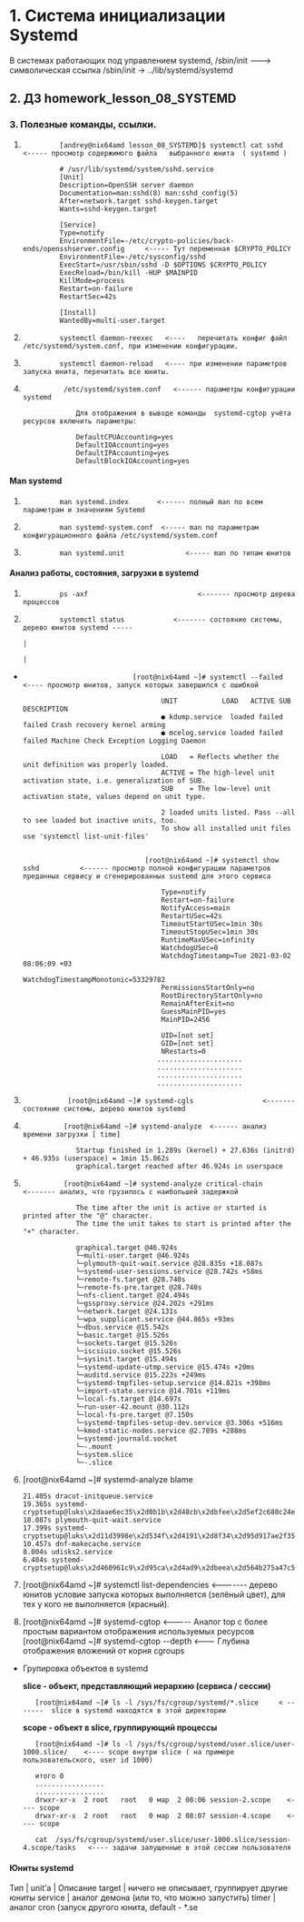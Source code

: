 
#                                                               1.  Система инициализации Systemd







В системах работающих под управлением systemd, /sbin/init ---> символическая ссылка /sbin/init -> ../lib/systemd/systemd 












##                                                              2. ДЗ homework_lesson_08_SYSTEMD








###                                                             3. Полезные команды, ссылки.

1.              [andrey@nix64amd lesson_08_SYSTEMD]$ systemctl cat sshd   <----- просмотр содержимого файла   выбранного юнита  ( systemd )                      
            
                # /usr/lib/systemd/system/sshd.service
                [Unit]
                Description=OpenSSH server daemon
                Documentation=man:sshd(8) man:sshd_config(5)
                After=network.target sshd-keygen.target
                Wants=sshd-keygen.target

                [Service]
                Type=notify
                EnvironmentFile=-/etc/crypto-policies/back-ends/opensshserver.config     <----- Тут переменная $CRYPTO_POLICY
                EnvironmentFile=-/etc/sysconfig/sshd
                ExecStart=/usr/sbin/sshd -D $OPTIONS $CRYPTO_POLICY
                ExecReload=/bin/kill -HUP $MAINPID
                KillMode=process
                Restart=on-failure
                RestartSec=42s

                [Install]
                WantedBy=multi-user.target

3.              systemctl daemon-reexec   <----   перечитать конфиг файл /etc/systemd/system.conf, при изменении конфигурации.

4.              systemctl daemon-reload   <---- при изменении параметров запуска юнита, перечитать все юниты.


5.                                
                 /etc/systemd/system.conf   <------ параметры конфигурации systemd
                    
                    Для отображения в выводе команды  systemd-cgtop учёта ресурсов включить параметры: 
                    
                    DefaultCPUAccounting=yes
                    DefaultIOAccounting=yes
                    DefaultIPAccounting=yes
                    DefaultBlockIOAccounting=yes
                
                
                
                
                
####            Man systemd 

1.              man systemd.index       <------ полный man по всем параметрам и значениям Systemd
2.              man systemd-system.conf  <----- man по параметрам конфигурационного файла /etc/systemd/system.conf
3.              man systemd.unit               <----- man по типам юнитов



####        Анализ работы, состояния, загрузки в systemd

1.              ps -axf                           <------- просмотр дерева процессов

2.              systemctl status            <------- состояние системы, дерево юнитов systemd -----
                                                                                                                                                   |
                                                                                                                                                   |  
*                                [root@nix64amd ~]# systemctl --failed            <---- просмотр юнитов, запуск которых завершился с ошибкой

                                        UNIT           LOAD   ACTIVE SUB    DESCRIPTION
                                        ● kdump.service  loaded failed failed Crash recovery kernel arming
                                        ● mcelog.service loaded failed failed Machine Check Exception Logging Daemon

                                        LOAD   = Reflects whether the unit definition was properly loaded.
                                        ACTIVE = The high-level unit activation state, i.e. generalization of SUB.
                                        SUB    = The low-level unit activation state, values depend on unit type.

                                        2 loaded units listed. Pass --all to see loaded but inactive units, too.
                                        To show all installed unit files use 'systemctl list-unit-files'        

                                    
                                    [root@nix64amd ~]# systemctl show sshd          <------ просмотр полной конфигурации параметров преданных сервису и сгенерированных sustemd для этого сервиса
                                    
                                        Type=notify
                                        Restart=on-failure
                                        NotifyAccess=main
                                        RestartUSec=42s
                                        TimeoutStartUSec=1min 30s
                                        TimeoutStopUSec=1min 30s
                                        RuntimeMaxUSec=infinity
                                        WatchdogUSec=0
                                        WatchdogTimestamp=Tue 2021-03-02 08:06:09 +03
                                        WatchdogTimestampMonotonic=53329782
                                        PermissionsStartOnly=no
                                        RootDirectoryStartOnly=no
                                        RemainAfterExit=no
                                        GuessMainPID=yes
                                        MainPID=2456
                                        
                                        UID=[not set]
                                        GID=[not set]
                                        NRestarts=0
                                       .....................
                                       .....................
                                       .....................
                                       ..................... 
                                       
                                    
                                    
3.                [root@nix64amd ~]# systemd-cgls                 <------- состояние системы, дерево юнитов systemd

4.               [root@nix64amd ~]# systemd-analyze  <------ анализ времени загрузки [ time]

                    Startup finished in 1.289s (kernel) + 27.636s (initrd) + 46.935s (userspace) = 1min 15.862s
                    graphical.target reached after 46.924s in userspace

5.               [root@nix64amd ~]# systemd-analyze critical-chain             <------- анализ, что грузилось с наибольшей задержкой
                
                    The time after the unit is active or started is printed after the "@" character.
                    The time the unit takes to start is printed after the "+" character.

                    graphical.target @46.924s
                    └─multi-user.target @46.924s
                    └─plymouth-quit-wait.service @28.835s +18.087s
                    └─systemd-user-sessions.service @28.742s +58ms
                    └─remote-fs.target @28.740s
                    └─remote-fs-pre.target @28.740s
                    └─nfs-client.target @24.494s
                    └─gssproxy.service @24.202s +291ms
                    └─network.target @24.131s
                    └─wpa_supplicant.service @44.865s +93ms
                    └─dbus.service @15.542s
                    └─basic.target @15.526s
                    └─sockets.target @15.526s
                    └─iscsiuio.socket @15.526s
                    └─sysinit.target @15.494s
                    └─systemd-update-utmp.service @15.474s +20ms
                    └─auditd.service @15.223s +249ms
                    └─systemd-tmpfiles-setup.service @14.821s +398ms
                    └─import-state.service @14.701s +119ms
                    └─local-fs.target @14.697s
                    └─run-user-42.mount @30.112s
                    └─local-fs-pre.target @7.150s
                    └─systemd-tmpfiles-setup-dev.service @3.306s +516ms
                    └─kmod-static-nodes.service @2.789s +288ms
                    └─systemd-journald.socket
                    └─-.mount
                    └─system.slice
                    └─-.slice
                
                
6.  [root@nix64amd ~]# systemd-analyze blame

        21.405s dracut-initqueue.service
        19.365s systemd-cryptsetup@luks\x2daae6ec35\x2d0b1b\x2d48cb\x2dbfee\x2d5ef2c680c24e.service
        18.087s plymouth-quit-wait.service
        17.399s systemd-cryptsetup@luks\x2d11d3998e\x2d534f\x2d4191\x2d8f34\x2d95d917ae2f35.service
        10.457s dnf-makecache.service
        8.004s udisks2.service
        6.484s systemd-cryptsetup@luks\x2d460961c9\x2d95ca\x2d4ad9\x2dbeea\x2d564b275a47c5.service


7.  [root@nix64amd ~]# systemctl list-dependencies             <------- дерево юнитов условие запуска которых выполняется (зелёный цвет), для тех у кого не выполняется (красный). 
                    

                    
8.  [root@nix64amd ~]# systemd-cgtop             <----- Аналог top с более простым вариантом отображения используемых ресурсов
     [root@nix64amd ~]# systemd-cgtop  --depth  <--- Глубина отображения вложений от корня cgroups

*    Групировка объектов в systemd
                
      **slice  - объект, представляющий иерархию (сервиса / сессии)**
                    
            [root@nix64amd ~]# ls -l /sys/fs/cgroup/systemd/*.slice     < -------  slice в systemd находятся в этой директории

                    
      **scope - объект в slice, группирующий процессы**

                            
            [root@nix64amd ~]# ls -l /sys/fs/cgroup/systemd/user.slice/user-1000.slice/    <---- scope внутри slice ( на примере пользовательского, user id 1000)
    
            итого 0
            .................
            .................
            drwxr-xr-x  2 root   root   0 мар  2 08:06 session-2.scope    <---- scope
            drwxr-xr-x  2 root   root   0 мар  2 08:07 session-4.scope    <---- scope
                           
            cat  /sys/fs/cgroup/systemd/user.slice/user-1000.slice/session-4.scope/tasks   <---- задачи запущенные в этой сессии пользователя 
                            

####        Юниты systemd

Тип | unit’а | Описание
target | ничего не описывает, группирует другие юниты
service | аналог демона (или то, что можно запустить)
timer | аналог cron (запуск другого юнита, default - *.se





